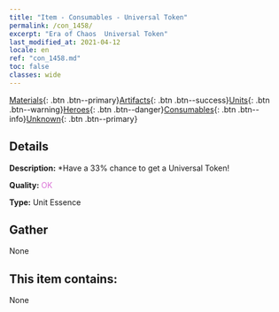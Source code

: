 ```yaml
---
title: "Item - Consumables - Universal Token"
permalink: /con_1458/
excerpt: "Era of Chaos  Universal Token"
last_modified_at: 2021-04-12
locale: en
ref: "con_1458.md"
toc: false
classes: wide
---
```

 [Materials](/Items/){: .btn .btn--primary}[Artifacts](/Items/Artifacts/){: .btn .btn--success}[Units](/Items/Units/){: .btn .btn--warning}[Heroes](/Items/Heroes/){: .btn .btn--danger}[Consumables](/Items/Consumables/){: .btn .btn--info}[Unknown](/Items/Unknown/){: .btn .btn--primary}

## Details
 **Description:** *Have a 33% chance to get a Universal Token!

 **Quality:** <span style="color: #DA70D6">OK</span>

 **Type:** Unit Essence

## Gather

  None

## This item contains:

  None

